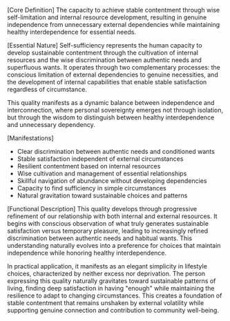 [Core Definition]
The capacity to achieve stable contentment through wise self-limitation and internal resource development, resulting in genuine independence from unnecessary external dependencies while maintaining healthy interdependence for essential needs.

[Essential Nature]
Self-sufficiency represents the human capacity to develop sustainable contentment through the cultivation of internal resources and the wise discrimination between authentic needs and superfluous wants. It operates through two complementary processes: the conscious limitation of external dependencies to genuine necessities, and the development of internal capabilities that enable stable satisfaction regardless of circumstance.

This quality manifests as a dynamic balance between independence and interconnection, where personal sovereignty emerges not through isolation, but through the wisdom to distinguish between healthy interdependence and unnecessary dependency.

[Manifestations]
- Clear discrimination between authentic needs and conditioned wants
- Stable satisfaction independent of external circumstances
- Resilient contentment based on internal resources
- Wise cultivation and management of essential relationships
- Skillful navigation of abundance without developing dependencies
- Capacity to find sufficiency in simple circumstances
- Natural gravitation toward sustainable choices and patterns

[Functional Description]
This quality develops through progressive refinement of our relationship with both internal and external resources. It begins with conscious observation of what truly generates sustainable satisfaction versus temporary pleasure, leading to increasingly refined discrimination between authentic needs and habitual wants. This understanding naturally evolves into a preference for choices that maintain independence while honoring healthy interdependence.

In practical application, it manifests as an elegant simplicity in lifestyle choices, characterized by neither excess nor deprivation. The person expressing this quality naturally gravitates toward sustainable patterns of living, finding deep satisfaction in having "enough" while maintaining the resilience to adapt to changing circumstances. This creates a foundation of stable contentment that remains unshaken by external volatility while supporting genuine connection and contribution to community well-being.